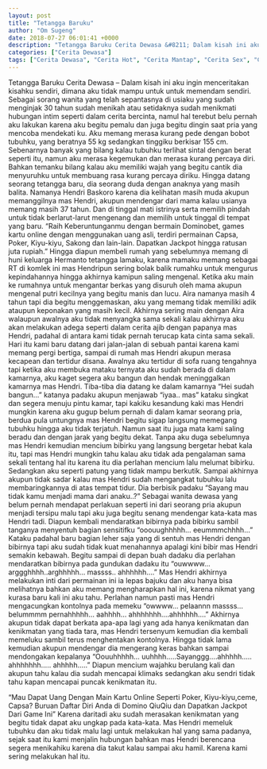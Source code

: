 ```yaml
---
layout: post
title: "Tetangga Baruku"
author: "Om Sugeng"
date: 2018-07-27 06:01:41 +0000
description: "Tetangga Baruku Cerita Dewasa &#8211; Dalam kisah ini aku ingin menceritakan kisahku sendiri, dimana aku tidak mampu untuk untuk memendam sendiri. Sebagai sorang wanita yang telah sepantasnya di usia..."
categories: ["Cerita Dewasa"]
tags: ["Cerita Dewasa", "Cerita Hot", "Cerita Mantap", "Cerita Sex", "Cinta Hanya Nafsu", "Cinta Terlarang"]
---
```



Tetangga Baruku
Cerita Dewasa &#8211; Dalam kisah ini aku ingin menceritakan kisahku sendiri, dimana aku tidak mampu untuk untuk memendam sendiri. Sebagai sorang wanita yang telah sepantasnya di usiaku yang sudah menginjak 30 tahun sudah menikah atau setidaknya sudah menikmati hubungan intim seperti dalam cerita bercinta, namul hal terebut belu pernah aku lakukan karena aku begitu pemalu dan juga begitu dingin saat pria yang mencoba mendekati ku.
Aku memang merasa kurang pede dengan bobot tubuhku, yang beratnya 55 kg sedangkan tinggiku berkisar 155 cm. Sebenarnya banyak yang bilang kalau tubuhku terlihat sintal dengan berat seperti itu, namun aku merasa kegemukan dan merasa kurang percaya diri. Bahkan temanku bilang kalau aku memiliki wajah yang begitu cantik dia menyuruhku untuk membuang rasa kurang percaya diriku.
Hingga datang seorang tetangga baru, dia seorang duda dengan anaknya yang masih balita. Namanya Hendri Baskoro karena dia kelihatan masih muda akupun memanggilnya mas Hendri, akupun mendengar dari mama kalau usianya memang masih 37 tahun. Dan di tinggal mati istrinya serta memilih pindah untuk tidak berlarut-larut mengenang dan memilih untuk tinggal di tempat yang baru.
“Raih Keberuntunganmu dengan bermain Dominobet, games kartu online dengan menggunakan uang asli, terdiri permainan Capsa, Poker, Kiyu-kiyu, Sakong dan lain-lain. Dapatkan Jackpot hingga ratusan juta rupiah.”
Hingga diapun membeli rumah yang sebelumnya memang di huni keluarga Hermanto tetangga lamaku, karena mamaku memang sebagai RT di komlek ini mas Hendripun sering bolak balik rumahku untuk mengurus kepindahannya hingga akhirnya kamipun saling mengenal. Ketika aku main ke rumahnya untuk mengantar berkas yang disuruh oleh mama akupun mengenal putri kecilnya yang begitu manis dan lucu.
Aira namanya masih 4 tahun tapi dia begitu menggemaskan, aku yang memang tidak memiliki adik ataupun keponakan yang masih kecil. Akhirnya sering main dengan Aira walaupun awalnya aku tidak menyangka sama sekali kalau akhirnya aku akan melakukan adega seperti dalam cerita ajib dengan papanya mas Hendri, padahal di antara kami tidak pernah terucap kata cinta sama sekali.
Hari itu kami baru datang dari jalan-jalan di sebuah pantai karena kami memang pergi bertiga, sampai di rumah mas Hendri akupun merasa kecapean dan tertidur disana. Awalnya aku tertidur di sofa ruang tengahnya tapi ketika aku membuka mataku ternyata aku sudah berada di dalam kamarnya, aku kaget segera aku bangun dan hendak meninggalkan kamarnya mas Hendri.
Tiba-tiba dia datang ke dalam kamarnya &#8220;Hei sudah bangun&#8230;&#8221; katanya padaku akupun menjawab &#8220;iyaa.. mas&#8221; kataku singkat dan segera menuju pintu kamar, tapi kakiku kesandung kaki mas Hendri mungkin karena aku gugup belum pernah di dalam kamar seorang pria, berdua pula untungnya mas Hendri begitu sigap langsung memegang tubuhku hingga aku tidak terjatuh.
Namun saat itu juga mata kami saling beradu dan dengan jarak yang begitu dekat. Tanpa aku duga sebelumnya mas Hendri kemudian mencium bibirku yang langsung bergetar hebat kala itu, tapi mas Hendri mungkin tahu kalau aku tidak ada pengalaman sama sekali tentang hal itu karena itu dia perlahan mencium lalu melumat bibirku. Sedangkan aku seperti patung yang tidak mampu berkutik.
Sampai akhirnya akupun tidak sadar kalau mas Hendri sudah mengangkat tubuhku lalu membaringkannya di atas tempat tidur. Dia berbisik padaku &#8220;Sayang mau tidak kamu menjadi mama dari anaku..?&#8221; Sebagai wanita dewasa yang belum pernah mendapat perlakuan seperti ini dari seorang pria akupun menjadi tersipu malu tapi aku juga begitu senang mendengar kata-kata mas Hendri tadi.
Diapun kembali mendaratkan bibirnya pada bibirku sambil tanganya menyentuh bagian sensitifku &#8220;ooouughhhhh&#8230; eeummmchhhh&#8230;&#8221; Kataku padahal baru bagian leher saja yang di sentuh mas Hendri dengan bibirnya tapi aku sudah tidak kuat menahannya apalagi kini bibir mas Hendri semakin kebawah.
Begitu sampai di depan buah dadaku dia perlahan mendaratkan bibirnya pada gundukan dadaku itu &#8220;ouwwww&#8230;arggghhhh..arghhhhh&#8230; massss.. ahhhhhh&#8230;.&#8221; Mas Hendri akhirnya melakukan inti dari permainan ini ia lepas bajuku dan aku hanya bisa melihatnya bahkan aku memang mengharapkan hal ini, karena nikmat yang kurasa baru kali ini aku tahu.
Perlahan namun pasti mas Hendri mengacungkan kontolnya pada memeku &#8220;owwww&#8230; pelaannn massss&#8230; belummmm pernahhhhh&#8230; aahhhh&#8230; ahhhhhhh&#8230;.ahhhhhh&#8230;.&#8221; Akhirnya akupun tidak dapat berkata apa-apa lagi yang ada hanya kenikmatan dan kenikmatan yang tiada tara, mas Hendri tersenyum kemudian dia kembali memeluku sambil terus menghentakan kontolnya.
Hingga tidak lama kemudian akupun mendengar dia mengerang keras bahkan sampai mendongakan kepalanya &#8220;Oouuhhhhh&#8230; uuhhhh&#8230;..Sayanggg&#8230;.ahhhhh&#8230;.. ahhhhhhh&#8230;.. ahhhhh&#8230;..&#8221; Diapun mencium wajahku berulang kali dan akupun tahu kalau dia sudah mencapai klimaks sedangkan aku sendri tidak tahu kapan mencapai puncak kenikmatan itu.

&#8220;Mau Dapat Uang Dengan Main Kartu Online Seperti Poker, Kiyu-kiyu,ceme, Capsa? Buruan Daftar Diri Anda di Domino QiuQiu dan Dapatkan Jackpot Dari Game Ini&#8221;
Karena daritadi aku sudah merasakan kenikmatan yang begitu tidak dapat aku ungkap pada kata-kata. Mas Hendri memeluk tubuhku dan aku tidak malu lagi untuk melakukan hal yang sama padanya, sejak saat itu kami menjalin hubungan bahkan mas Hendri berencana segera menikahiku karena dia takut kalau sampai aku hamil. Karena kami sering melakukan hal itu.
